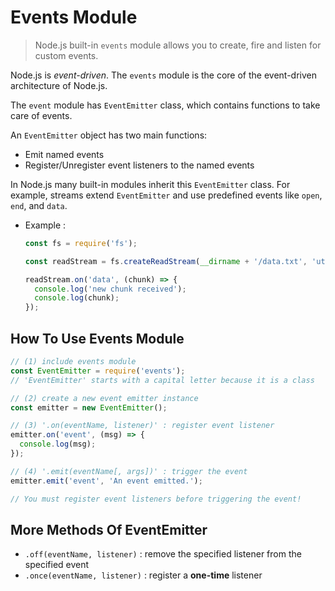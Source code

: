 # Events Module

> Node.js built-in `events` module allows you to create, fire and listen for custom events.

Node.js is _event-driven_. The `events` module is the core of the event-driven architecture of Node.js.

The `event` module has `EventEmitter` class, which contains functions to take care of events. 

An `EventEmitter` object has two main functions:
- Emit named events
- Register/Unregister event listeners to the named events

In Node.js many built-in modules inherit this `EventEmitter` class. For example, streams extend `EventEmitter` and use predefined events like `open`, `end`, and `data`.
- Example : 
  ```javascript
  const fs = require('fs');

  const readStream = fs.createReadStream(__dirname + '/data.txt', 'utf8');

  readStream.on('data', (chunk) => {
    console.log('new chunk received');
    console.log(chunk);
  });
  ```

## How To Use Events Module

```javascript
// (1) include events module
const EventEmitter = require('events');
// 'EventEmitter' starts with a capital letter because it is a class

// (2) create a new event emitter instance
const emitter = new EventEmitter();

// (3) '.on(eventName, listener)' : register event listener
emitter.on('event', (msg) => {
  console.log(msg);
});

// (4) '.emit(eventName[, args])' : trigger the event
emitter.emit('event', 'An event emitted.');

// You must register event listeners before triggering the event!
```

## More Methods Of EventEmitter

- `.off(eventName, listener)` : remove the specified listener from the specified event
- `.once(eventName, listener)` : register a **one-time** listener